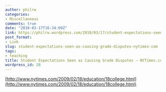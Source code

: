 ```yaml
---
author: philrw
categories:
- Miscellaneous
comments: true
date: "2010-03-17T16:34:09Z"
link: https://philrw.wordpress.com/2010/03/17/student-expectations-seen-as-causing-grade-disputes-nytimes-com/
post_format:
- Link
slug: student-expectations-seen-as-causing-grade-disputes-nytimes-com
tags:
- teaching
title: Student Expectations Seen as Causing Grade Disputes – NYTimes.com
wordpress_id: 28
---
```


[http://www.nytimes.com/2009/02/18/education/18college.html](http://www.nytimes.com/2009/02/18/education/18college.html)
